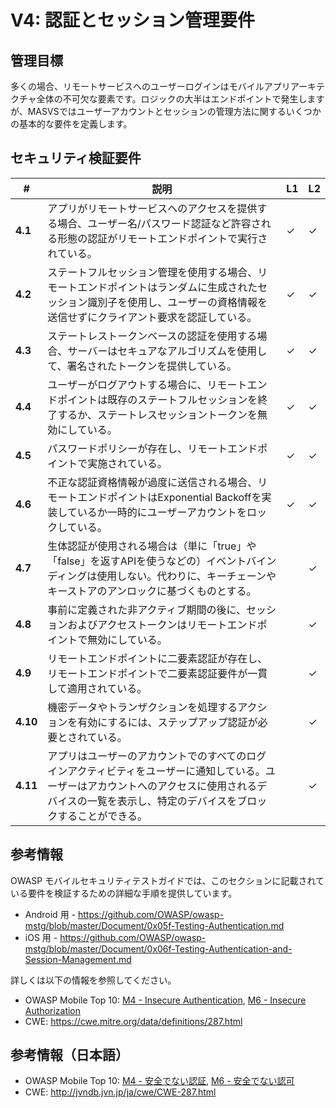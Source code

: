 # V4: 認証とセッション管理要件

## 管理目標

多くの場合、リモートサービスへのユーザーログインはモバイルアプリアーキテクチャ全体の不可欠な要素です。ロジックの大半はエンドポイントで発生しますが、MASVSではユーザーアカウントとセッションの管理方法に関するいくつかの基本的な要件を定義します。

## セキュリティ検証要件

| # | 説明 | L1 | L2 |
| --- | --- | --- | --- |
| **4.1** | アプリがリモートサービスへのアクセスを提供する場合、ユーザー名/パスワード認証など許容される形態の認証がリモートエンドポイントで実行されている。 | ✓ | ✓ |
| **4.2** | ステートフルセッション管理を使用する場合、リモートエンドポイントはランダムに生成されたセッション識別子を使用し、ユーザーの資格情報を送信せずにクライアント要求を認証している。 | ✓ | ✓ |
| **4.3** | ステートレストークンベースの認証を使用する場合、サーバーはセキュアなアルゴリズムを使用して、署名されたトークンを提供している。 | ✓ | ✓ |
| **4.4** | ユーザーがログアウトする場合に、リモートエンドポイントは既存のステートフルセッションを終了するか、ステートレスセッショントークンを無効にしている。 | ✓ | ✓ |
| **4.5** | パスワードポリシーが存在し、リモートエンドポイントで実施されている。 | ✓ | ✓ |
| **4.6** | 不正な認証資格情報が過度に送信される場合、リモートエンドポイントはExponential Backoffを実装しているか一時的にユーザーアカウントをロックしている。 | ✓ | ✓ |
| **4.7** | 生体認証が使用される場合は（単に「true」や「false」を返すAPIを使うなどの）イベントバインディングは使用しない。代わりに、キーチェーンやキーストアのアンロックに基づくものとする。 |   | ✓ |
| **4.8** | 事前に定義された非アクティブ期間の後に、セッションおよびアクセストークンはリモートエンドポイントで無効にしている。 |   | ✓ |
| **4.9** | リモートエンドポイントに二要素認証が存在し、リモートエンドポイントで二要素認証要件が一貫して適用されている。 |   | ✓ |
| **4.10** | 機密データやトランザクションを処理するアクションを有効にするには、ステップアップ認証が必要とされている。 |   | ✓ |
| **4.11** | アプリはユーザーのアカウントでのすべてのログインアクティビティをユーザーに通知している。ユーザーはアカウントへのアクセスに使用されるデバイスの一覧を表示し、特定のデバイスをブロックすることができる。 |  | ✓ |

## 参考情報

OWASP モバイルセキュリティテストガイドでは、このセクションに記載されている要件を検証するための詳細な手順を提供しています。

- Android 用 - https://github.com/OWASP/owasp-mstg/blob/master/Document/0x05f-Testing-Authentication.md
- iOS 用 - https://github.com/OWASP/owasp-mstg/blob/master/Document/0x06f-Testing-Authentication-and-Session-Management.md

詳しくは以下の情報を参照してください。

- OWASP Mobile Top 10: [M4 - Insecure Authentication](https://www.owasp.org/index.php/Mobile_Top_10_2016-M4-Insecure_Authentication), [M6 - Insecure Authorization](https://www.owasp.org/index.php/Mobile_Top_10_2016-M6-Insecure_Authorization)
- CWE:  https://cwe.mitre.org/data/definitions/287.html

## 参考情報（日本語）

- OWASP Mobile Top 10: [M4 - 安全でない認証](https://coky-t.github.io/owasp-mobile-top10-2016-ja/Mobile_Top_10_2016-M4-Insecure_Authentication.html), [M6 - 安全でない認可](https://coky-t.github.io/owasp-mobile-top10-2016-ja/Mobile_Top_10_2016-M6-Insecure_Authorization.html)
- CWE:  http://jvndb.jvn.jp/ja/cwe/CWE-287.html

